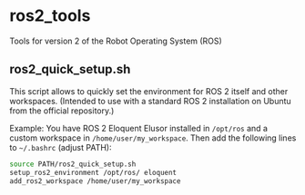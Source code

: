 # ros2_tools
Tools for version 2 of the Robot Operating System (ROS)

## ros2_quick_setup.sh
This script allows to quickly set the environment for ROS 2 itself and other workspaces. (Intended to use with a standard ROS 2 installation on Ubuntu from the official repository.)

Example: You have ROS 2 Eloquent Elusor installed in `/opt/ros` and a custom workspace in `/home/user/my_workspace`. Then add the following lines to `~/.bashrc` (adjust PATH):

```sh
source PATH/ros2_quick_setup.sh
setup_ros2_environment /opt/ros/ eloquent
add_ros2_workspace /home/user/my_workspace
```
